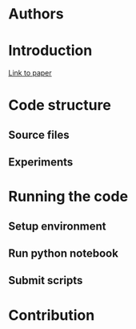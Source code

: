 # Authors


# Introduction

[Link to paper](http://link.com)

# Code structure

## Source files

## Experiments

# Running the code

## Setup environment

## Run python notebook

## Submit scripts

# Contribution
